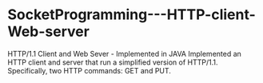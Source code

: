 # SocketProgramming---HTTP-client-Web-server
HTTP/1.1 Client and Web Sever  -  Implemented in JAVA
Implemented an HTTP client and server that run a simplified version of HTTP/1.1. 
Specifically, two HTTP commands: GET and PUT. 
